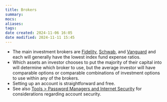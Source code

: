 ```yaml
---
title: Brokers
summary: 
mocs: 
aliases: 
tags: 
date created: 2024-11-06 16:05
date modified: 2024-11-11 15:45
---
```

- The main investment brokers are [Fidelity](https://www.fidelity.com/), [Schwab](https://www.schwab.com/), and [Vanguard](https://investor.vanguard.com/) and each will generally have the lowest index fund expense ratios.
- Which assets an investor chooses to put the majority of their capital into will determine which broker to use, but the average investor will have comparable options or comparable combinations of investment options to use within any of the brokers.
- Setting up an account is straightforward and free. 
- See also [Tools > Password Managers and Internet Security](../resources/tools.md#password-managers-and-internet-security)<!-- #internal_anchor_link --> for considerations regarding account security. 

